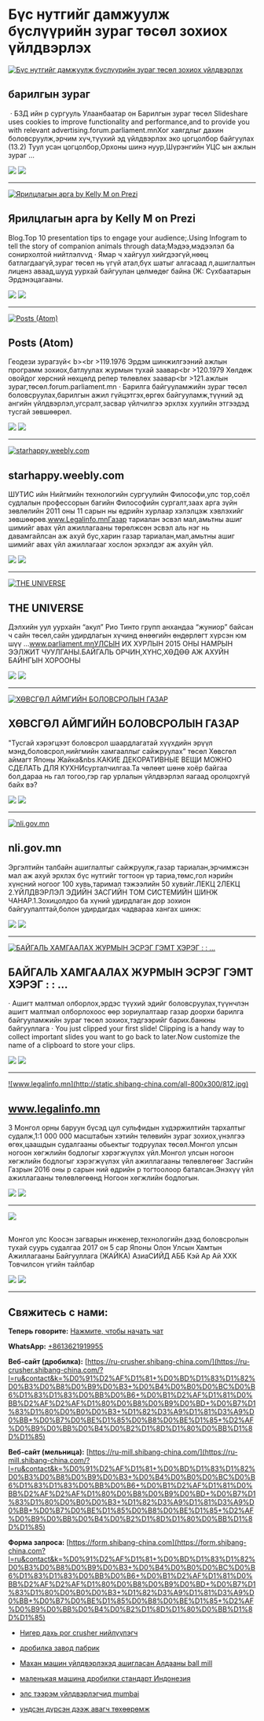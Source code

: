 # Бүс нутгийг дамжуулж бүслүүрийн зураг төсөл зохиох үйлдвэрлэх

<a href="https://swt.shibang-china.com/?l=ru&img&k=%D0%91%D2%AF%D1%81+%D0%BD%D1%83%D1%82%D0%B3%D0%B8%D0%B9%D0%B3+%D0%B4%D0%B0%D0%BC%D0%B6%D1%83%D1%83%D0%BB%D0%B6+%D0%B1%D2%AF%D1%81%D0%BB%D2%AF%D2%AF%D1%80%D0%B8%D0%B9%D0%BD+%D0%B7%D1%83%D1%80%D0%B0%D0%B3+%D1%82%D3%A9%D1%81%D3%A9%D0%BB+%D0%B7%D0%BE%D1%85%D0%B8%D0%BE%D1%85+%D2%AF%D0%B9%D0%BB%D0%B4%D0%B2%D1%8D%D1%80%D0%BB%D1%8D%D1%85" target="_blank">![Бүс нутгийг дамжуулж бүслүүрийн зураг төсөл зохиох үйлдвэрлэх](http://static.shibang-china.com/all-800x300/1317.jpg)</a>

## барилгын зураг
&nbsp;&#0183;&#32;БЗД ийн р сургууль Улаанбаатар он Барилгын зураг төсөл Slideshare uses cookies to improve functionality and performance,and to provide you with relevant advertising.forum.parliament.mnХог хаягдлыг дахин боловсруулж,эрчим хүч,түүхий эд үйлдвэрлэх эко цогцолбор байгуулах (13.2) Туул усан цогцолбор,Орхоны шинэ нуур,Шүрэнгийн УЦС ын ажлын зураг …


<a href="https://whatsapp.shibangsoft.com/WhatsApp.php" target="_blank" title="WhatsApp">![](http://static.shibang-china.com/icon/whatsapp.png)</a> <a href="https://swt.shibang-china.com/?l=ru&icon&k=%D0%91%D2%AF%D1%81+%D0%BD%D1%83%D1%82%D0%B3%D0%B8%D0%B9%D0%B3+%D0%B4%D0%B0%D0%BC%D0%B6%D1%83%D1%83%D0%BB%D0%B6+%D0%B1%D2%AF%D1%81%D0%BB%D2%AF%D2%AF%D1%80%D0%B8%D0%B9%D0%BD+%D0%B7%D1%83%D1%80%D0%B0%D0%B3+%D1%82%D3%A9%D1%81%D3%A9%D0%BB+%D0%B7%D0%BE%D1%85%D0%B8%D0%BE%D1%85+%D2%AF%D0%B9%D0%BB%D0%B4%D0%B2%D1%8D%D1%80%D0%BB%D1%8D%D1%85" target="_blank">![](http://static.shibang-china.com/icon/chat-ru.png)</a>

---

<a href="https://swt.shibang-china.com/?l=ru&img&k=%D0%91%D2%AF%D1%81+%D0%BD%D1%83%D1%82%D0%B3%D0%B8%D0%B9%D0%B3+%D0%B4%D0%B0%D0%BC%D0%B6%D1%83%D1%83%D0%BB%D0%B6+%D0%B1%D2%AF%D1%81%D0%BB%D2%AF%D2%AF%D1%80%D0%B8%D0%B9%D0%BD+%D0%B7%D1%83%D1%80%D0%B0%D0%B3+%D1%82%D3%A9%D1%81%D3%A9%D0%BB+%D0%B7%D0%BE%D1%85%D0%B8%D0%BE%D1%85+%D2%AF%D0%B9%D0%BB%D0%B4%D0%B2%D1%8D%D1%80%D0%BB%D1%8D%D1%85" target="_blank">![Ярилцлагын арга by Kelly M on Prezi](http://static.shibang-china.com/all-800x300/643.jpg)</a>

## Ярилцлагын арга by Kelly M on Prezi
Blog.Top 10 presentation tips to engage your audience;.Using Infogram to tell the story of companion animals through data;Мэдээ,мэдээлэл ба сонирхолтой нийтлэлvvд&nbsp;&#0183;&#32;Ямар ч хайгуул хийгдээгүй,нөөц батлагдаагүй,зураг төсөл нь үгүй атал,бүх шатыг алгасаад л,ашиглалтын лиценз аваад,шууд уурхай байгуулан цөлмөдөг байна (Ж: Сүхбаатарын Эрдэнэцагааны.


<a href="https://whatsapp.shibangsoft.com/WhatsApp.php" target="_blank" title="WhatsApp">![](http://static.shibang-china.com/icon/whatsapp.png)</a> <a href="https://swt.shibang-china.com/?l=ru&icon&k=%D0%91%D2%AF%D1%81+%D0%BD%D1%83%D1%82%D0%B3%D0%B8%D0%B9%D0%B3+%D0%B4%D0%B0%D0%BC%D0%B6%D1%83%D1%83%D0%BB%D0%B6+%D0%B1%D2%AF%D1%81%D0%BB%D2%AF%D2%AF%D1%80%D0%B8%D0%B9%D0%BD+%D0%B7%D1%83%D1%80%D0%B0%D0%B3+%D1%82%D3%A9%D1%81%D3%A9%D0%BB+%D0%B7%D0%BE%D1%85%D0%B8%D0%BE%D1%85+%D2%AF%D0%B9%D0%BB%D0%B4%D0%B2%D1%8D%D1%80%D0%BB%D1%8D%D1%85" target="_blank">![](http://static.shibang-china.com/icon/chat-ru.png)</a>

---

<a href="https://swt.shibang-china.com/?l=ru&img&k=%D0%91%D2%AF%D1%81+%D0%BD%D1%83%D1%82%D0%B3%D0%B8%D0%B9%D0%B3+%D0%B4%D0%B0%D0%BC%D0%B6%D1%83%D1%83%D0%BB%D0%B6+%D0%B1%D2%AF%D1%81%D0%BB%D2%AF%D2%AF%D1%80%D0%B8%D0%B9%D0%BD+%D0%B7%D1%83%D1%80%D0%B0%D0%B3+%D1%82%D3%A9%D1%81%D3%A9%D0%BB+%D0%B7%D0%BE%D1%85%D0%B8%D0%BE%D1%85+%D2%AF%D0%B9%D0%BB%D0%B4%D0%B2%D1%8D%D1%80%D0%BB%D1%8D%D1%85" target="_blank">![Posts (Atom)](http://static.shibang-china.com/all-800x300/1009.jpg)</a>

## Posts (Atom)
Геодези зурагзүй&lt; b&gt;&lt;br &gt;119.1976 Эрдэм шинжилгээний ажлын программ зохиох,батлуулах журмын тухай заавар&lt;br &gt;120.1979 Хөлдөж овойдог хөрсний нөхцөлд репер төлөвлөх заавар&lt;br &gt;121.ажлын зураг,төсөл.forum.parliament.mn&nbsp;&#0183;&#32;Барилга байгууламжийн зураг төсөл боловсруулах,барилгын ажил гүйцэтгэх,өргөх байгууламж,түүний эд ангийн үйлдвэрлэл,угсралт,засвар үйлчилгээ эрхлэх хуулийн этгээдэд тусгай зөвшөөрөл.


<a href="https://whatsapp.shibangsoft.com/WhatsApp.php" target="_blank" title="WhatsApp">![](http://static.shibang-china.com/icon/whatsapp.png)</a> <a href="https://swt.shibang-china.com/?l=ru&icon&k=%D0%91%D2%AF%D1%81+%D0%BD%D1%83%D1%82%D0%B3%D0%B8%D0%B9%D0%B3+%D0%B4%D0%B0%D0%BC%D0%B6%D1%83%D1%83%D0%BB%D0%B6+%D0%B1%D2%AF%D1%81%D0%BB%D2%AF%D2%AF%D1%80%D0%B8%D0%B9%D0%BD+%D0%B7%D1%83%D1%80%D0%B0%D0%B3+%D1%82%D3%A9%D1%81%D3%A9%D0%BB+%D0%B7%D0%BE%D1%85%D0%B8%D0%BE%D1%85+%D2%AF%D0%B9%D0%BB%D0%B4%D0%B2%D1%8D%D1%80%D0%BB%D1%8D%D1%85" target="_blank">![](http://static.shibang-china.com/icon/chat-ru.png)</a>

---

<a href="https://swt.shibang-china.com/?l=ru&img&k=%D0%91%D2%AF%D1%81+%D0%BD%D1%83%D1%82%D0%B3%D0%B8%D0%B9%D0%B3+%D0%B4%D0%B0%D0%BC%D0%B6%D1%83%D1%83%D0%BB%D0%B6+%D0%B1%D2%AF%D1%81%D0%BB%D2%AF%D2%AF%D1%80%D0%B8%D0%B9%D0%BD+%D0%B7%D1%83%D1%80%D0%B0%D0%B3+%D1%82%D3%A9%D1%81%D3%A9%D0%BB+%D0%B7%D0%BE%D1%85%D0%B8%D0%BE%D1%85+%D2%AF%D0%B9%D0%BB%D0%B4%D0%B2%D1%8D%D1%80%D0%BB%D1%8D%D1%85" target="_blank">![starhappy.weebly.com](http://static.shibang-china.com/all-800x300/1229.jpg)</a>

## starhappy.weebly.com
ШУТИС ийн Нийгмийн технологийн сургуулийн Философи,улс тор,соёл судлалын профессорын багийн Философийн сургалт,заах арга зүйн зөвлөлийн 2011 оны 11 сарын ны өдрийн хурлаар хэлэлцэж хэвлэхийг зөвшөөрөв.www.Legalinfo.mnГазар тариалан эсвэл мал,амьтны ашиг шимийг авах үйл ажиллагааны төрөлжсөн эсвэл аль нэг нь давамгайлсан аж ахуй бус,харин газар тариалан,мал,амьтны ашиг шимийг авах үйл ажиллагааг хослон эрхэлдэг аж ахуйн үйл.


<a href="https://whatsapp.shibangsoft.com/WhatsApp.php" target="_blank" title="WhatsApp">![](http://static.shibang-china.com/icon/whatsapp.png)</a> <a href="https://swt.shibang-china.com/?l=ru&icon&k=%D0%91%D2%AF%D1%81+%D0%BD%D1%83%D1%82%D0%B3%D0%B8%D0%B9%D0%B3+%D0%B4%D0%B0%D0%BC%D0%B6%D1%83%D1%83%D0%BB%D0%B6+%D0%B1%D2%AF%D1%81%D0%BB%D2%AF%D2%AF%D1%80%D0%B8%D0%B9%D0%BD+%D0%B7%D1%83%D1%80%D0%B0%D0%B3+%D1%82%D3%A9%D1%81%D3%A9%D0%BB+%D0%B7%D0%BE%D1%85%D0%B8%D0%BE%D1%85+%D2%AF%D0%B9%D0%BB%D0%B4%D0%B2%D1%8D%D1%80%D0%BB%D1%8D%D1%85" target="_blank">![](http://static.shibang-china.com/icon/chat-ru.png)</a>

---

<a href="https://swt.shibang-china.com/?l=ru&img&k=%D0%91%D2%AF%D1%81+%D0%BD%D1%83%D1%82%D0%B3%D0%B8%D0%B9%D0%B3+%D0%B4%D0%B0%D0%BC%D0%B6%D1%83%D1%83%D0%BB%D0%B6+%D0%B1%D2%AF%D1%81%D0%BB%D2%AF%D2%AF%D1%80%D0%B8%D0%B9%D0%BD+%D0%B7%D1%83%D1%80%D0%B0%D0%B3+%D1%82%D3%A9%D1%81%D3%A9%D0%BB+%D0%B7%D0%BE%D1%85%D0%B8%D0%BE%D1%85+%D2%AF%D0%B9%D0%BB%D0%B4%D0%B2%D1%8D%D1%80%D0%BB%D1%8D%D1%85" target="_blank">![THE UNIVERSE](http://static.shibang-china.com/all-800x300/1421.jpg)</a>

## THE UNIVERSE
Дэлхийн уул уурхайн “акул” Рио Тинто групп анхандаа “жуниор” байсан ч сайн төсөл,сайн удирдлагын хүчинд өнөөгийн өндөрлөгт хүрсэн юм шүү …www.parliament.mnУЛСЫН ИХ ХУРЛЫН 2015 ОНЫ НАМРЫН ЭЭЛЖИТ ЧУУЛГАНЫ.БАЙГАЛЬ ОРЧИН,ХҮНС,ХӨДӨӨ АЖ АХУЙН БАЙНГЫН ХОРООНЫ


<a href="https://whatsapp.shibangsoft.com/WhatsApp.php" target="_blank" title="WhatsApp">![](http://static.shibang-china.com/icon/whatsapp.png)</a> <a href="https://swt.shibang-china.com/?l=ru&icon&k=%D0%91%D2%AF%D1%81+%D0%BD%D1%83%D1%82%D0%B3%D0%B8%D0%B9%D0%B3+%D0%B4%D0%B0%D0%BC%D0%B6%D1%83%D1%83%D0%BB%D0%B6+%D0%B1%D2%AF%D1%81%D0%BB%D2%AF%D2%AF%D1%80%D0%B8%D0%B9%D0%BD+%D0%B7%D1%83%D1%80%D0%B0%D0%B3+%D1%82%D3%A9%D1%81%D3%A9%D0%BB+%D0%B7%D0%BE%D1%85%D0%B8%D0%BE%D1%85+%D2%AF%D0%B9%D0%BB%D0%B4%D0%B2%D1%8D%D1%80%D0%BB%D1%8D%D1%85" target="_blank">![](http://static.shibang-china.com/icon/chat-ru.png)</a>

---

<a href="https://swt.shibang-china.com/?l=ru&img&k=%D0%91%D2%AF%D1%81+%D0%BD%D1%83%D1%82%D0%B3%D0%B8%D0%B9%D0%B3+%D0%B4%D0%B0%D0%BC%D0%B6%D1%83%D1%83%D0%BB%D0%B6+%D0%B1%D2%AF%D1%81%D0%BB%D2%AF%D2%AF%D1%80%D0%B8%D0%B9%D0%BD+%D0%B7%D1%83%D1%80%D0%B0%D0%B3+%D1%82%D3%A9%D1%81%D3%A9%D0%BB+%D0%B7%D0%BE%D1%85%D0%B8%D0%BE%D1%85+%D2%AF%D0%B9%D0%BB%D0%B4%D0%B2%D1%8D%D1%80%D0%BB%D1%8D%D1%85" target="_blank">![ХӨВСГӨЛ АЙМГИЙН БОЛОВСРОЛЫН ГАЗАР](http://static.shibang-china.com/all-800x300/691.jpg)</a>

## ХӨВСГӨЛ АЙМГИЙН БОЛОВСРОЛЫН ГАЗАР
&quot;Тусгай хэрэгцээт боловсрол шаардлагатай хүүхдийн эрүүл мэнд,боловсрол,нийгмийн хамгааллыг сайжруулах” төсөл Хөвсгөл аймагт Японы Жайка&amp;nbs.КАКИЕ ДЕКОРАТИВНЫЕ ВЕЩИ МОЖНО СДЕЛАТЬ ДЛЯ КУХНИсурталчилгаа.Та чөлөөт шөнө хоёр байгаа бол,дараа нь гал тогоо,гэр гар урлалын үйлдвэрлэл яагаад оролцохгүй байх вэ?


<a href="https://whatsapp.shibangsoft.com/WhatsApp.php" target="_blank" title="WhatsApp">![](http://static.shibang-china.com/icon/whatsapp.png)</a> <a href="https://swt.shibang-china.com/?l=ru&icon&k=%D0%91%D2%AF%D1%81+%D0%BD%D1%83%D1%82%D0%B3%D0%B8%D0%B9%D0%B3+%D0%B4%D0%B0%D0%BC%D0%B6%D1%83%D1%83%D0%BB%D0%B6+%D0%B1%D2%AF%D1%81%D0%BB%D2%AF%D2%AF%D1%80%D0%B8%D0%B9%D0%BD+%D0%B7%D1%83%D1%80%D0%B0%D0%B3+%D1%82%D3%A9%D1%81%D3%A9%D0%BB+%D0%B7%D0%BE%D1%85%D0%B8%D0%BE%D1%85+%D2%AF%D0%B9%D0%BB%D0%B4%D0%B2%D1%8D%D1%80%D0%BB%D1%8D%D1%85" target="_blank">![](http://static.shibang-china.com/icon/chat-ru.png)</a>

---

<a href="https://swt.shibang-china.com/?l=ru&img&k=%D0%91%D2%AF%D1%81+%D0%BD%D1%83%D1%82%D0%B3%D0%B8%D0%B9%D0%B3+%D0%B4%D0%B0%D0%BC%D0%B6%D1%83%D1%83%D0%BB%D0%B6+%D0%B1%D2%AF%D1%81%D0%BB%D2%AF%D2%AF%D1%80%D0%B8%D0%B9%D0%BD+%D0%B7%D1%83%D1%80%D0%B0%D0%B3+%D1%82%D3%A9%D1%81%D3%A9%D0%BB+%D0%B7%D0%BE%D1%85%D0%B8%D0%BE%D1%85+%D2%AF%D0%B9%D0%BB%D0%B4%D0%B2%D1%8D%D1%80%D0%BB%D1%8D%D1%85" target="_blank">![nli.gov.mn](http://static.shibang-china.com/all-800x300/165.jpg)</a>

## nli.gov.mn
Эргэлтийн талбайн ашиглалтыг сайжруулж,газар тариалан,эрчимжсэн мал аж ахуй эрхлэх бүс нутгийг тогтоон үр тариа,төмс,гол нэрийн хүнсний ногоог 100 хувь,таримал тэжээлийн 50 хувийг.ЛЕКЦ 2ЛЕКЦ 2.ҮЙЛДВЭРЛЭЛ ЭДИЙН ЗАСГИЙН ТОМ СИСТЕМИЙН ШИНЖ ЧАНАР.1.Зохицолдоо ба хүний удирдлаган дор зохион байгуулалттай,болон удирдагдах чадвараа хангах шинж:


<a href="https://whatsapp.shibangsoft.com/WhatsApp.php" target="_blank" title="WhatsApp">![](http://static.shibang-china.com/icon/whatsapp.png)</a> <a href="https://swt.shibang-china.com/?l=ru&icon&k=%D0%91%D2%AF%D1%81+%D0%BD%D1%83%D1%82%D0%B3%D0%B8%D0%B9%D0%B3+%D0%B4%D0%B0%D0%BC%D0%B6%D1%83%D1%83%D0%BB%D0%B6+%D0%B1%D2%AF%D1%81%D0%BB%D2%AF%D2%AF%D1%80%D0%B8%D0%B9%D0%BD+%D0%B7%D1%83%D1%80%D0%B0%D0%B3+%D1%82%D3%A9%D1%81%D3%A9%D0%BB+%D0%B7%D0%BE%D1%85%D0%B8%D0%BE%D1%85+%D2%AF%D0%B9%D0%BB%D0%B4%D0%B2%D1%8D%D1%80%D0%BB%D1%8D%D1%85" target="_blank">![](http://static.shibang-china.com/icon/chat-ru.png)</a>

---

<a href="https://swt.shibang-china.com/?l=ru&img&k=%D0%91%D2%AF%D1%81+%D0%BD%D1%83%D1%82%D0%B3%D0%B8%D0%B9%D0%B3+%D0%B4%D0%B0%D0%BC%D0%B6%D1%83%D1%83%D0%BB%D0%B6+%D0%B1%D2%AF%D1%81%D0%BB%D2%AF%D2%AF%D1%80%D0%B8%D0%B9%D0%BD+%D0%B7%D1%83%D1%80%D0%B0%D0%B3+%D1%82%D3%A9%D1%81%D3%A9%D0%BB+%D0%B7%D0%BE%D1%85%D0%B8%D0%BE%D1%85+%D2%AF%D0%B9%D0%BB%D0%B4%D0%B2%D1%8D%D1%80%D0%BB%D1%8D%D1%85" target="_blank">![БАЙГАЛЬ ХАМГААЛАХ ЖУРМЫН ЭСРЭГ ГЭМТ ХЭРЭГ : : …](http://static.shibang-china.com/all-800x300/653.jpg)</a>

## БАЙГАЛЬ ХАМГААЛАХ ЖУРМЫН ЭСРЭГ ГЭМТ ХЭРЭГ : : …
&#183; Ашигт малтмал олборлох,эрдэс түүхий эдийг боловсруулах,түүнчлэн ашигт малтмал олборлохоос өөр зориулалтаар газар доорхи барилга байгууламжийн зураг төсөл зохиох,тэдгээрийг барих.банкны байгууллага&nbsp;&#0183;&#32;You just clipped your first slide! Clipping is a handy way to collect important slides you want to go back to later.Now customize the name of a clipboard to store your clips.


<a href="https://whatsapp.shibangsoft.com/WhatsApp.php" target="_blank" title="WhatsApp">![](http://static.shibang-china.com/icon/whatsapp.png)</a> <a href="https://swt.shibang-china.com/?l=ru&icon&k=%D0%91%D2%AF%D1%81+%D0%BD%D1%83%D1%82%D0%B3%D0%B8%D0%B9%D0%B3+%D0%B4%D0%B0%D0%BC%D0%B6%D1%83%D1%83%D0%BB%D0%B6+%D0%B1%D2%AF%D1%81%D0%BB%D2%AF%D2%AF%D1%80%D0%B8%D0%B9%D0%BD+%D0%B7%D1%83%D1%80%D0%B0%D0%B3+%D1%82%D3%A9%D1%81%D3%A9%D0%BB+%D0%B7%D0%BE%D1%85%D0%B8%D0%BE%D1%85+%D2%AF%D0%B9%D0%BB%D0%B4%D0%B2%D1%8D%D1%80%D0%BB%D1%8D%D1%85" target="_blank">![](http://static.shibang-china.com/icon/chat-ru.png)</a>

---

<a href="https://swt.shibang-china.com/?l=ru&img&k=%D0%91%D2%AF%D1%81+%D0%BD%D1%83%D1%82%D0%B3%D0%B8%D0%B9%D0%B3+%D0%B4%D0%B0%D0%BC%D0%B6%D1%83%D1%83%D0%BB%D0%B6+%D0%B1%D2%AF%D1%81%D0%BB%D2%AF%D2%AF%D1%80%D0%B8%D0%B9%D0%BD+%D0%B7%D1%83%D1%80%D0%B0%D0%B3+%D1%82%D3%A9%D1%81%D3%A9%D0%BB+%D0%B7%D0%BE%D1%85%D0%B8%D0%BE%D1%85+%D2%AF%D0%B9%D0%BB%D0%B4%D0%B2%D1%8D%D1%80%D0%BB%D1%8D%D1%85" target="_blank">![www.legalinfo.mn](http://static.shibang-china.com/all-800x300/812.jpg)</a>

## www.legalinfo.mn
3 Монгол орны баруун бүсэд цул сульфидын хүдэржилтийн тархалтыг судалж,1:1 000 000 масштабын хэтийн төлөвийн зураг зохиох,үнэлгээ өгөх,цаашдын судалгааны обьектыг тодруулах төсөл.Монгол улсын ногоон хөгжлийн бодлогыг хэрэгжүүлэх үйл.Монгол улсын ногоон хөгжлийн бодлогыг хэрэгжүүлэх үйл ажиллагааны төлөвлөгөөг Засгийн Газрын 2016 оны р сарын ний өдрийн р тогтоолоор баталсан.Энэхүү үйл ажиллагааны төлөвлөгөөнд Ногоон хөгжлийн бодлогын.


<a href="https://whatsapp.shibangsoft.com/WhatsApp.php" target="_blank" title="WhatsApp">![](http://static.shibang-china.com/icon/whatsapp.png)</a> <a href="https://swt.shibang-china.com/?l=ru&icon&k=%D0%91%D2%AF%D1%81+%D0%BD%D1%83%D1%82%D0%B3%D0%B8%D0%B9%D0%B3+%D0%B4%D0%B0%D0%BC%D0%B6%D1%83%D1%83%D0%BB%D0%B6+%D0%B1%D2%AF%D1%81%D0%BB%D2%AF%D2%AF%D1%80%D0%B8%D0%B9%D0%BD+%D0%B7%D1%83%D1%80%D0%B0%D0%B3+%D1%82%D3%A9%D1%81%D3%A9%D0%BB+%D0%B7%D0%BE%D1%85%D0%B8%D0%BE%D1%85+%D2%AF%D0%B9%D0%BB%D0%B4%D0%B2%D1%8D%D1%80%D0%BB%D1%8D%D1%85" target="_blank">![](http://static.shibang-china.com/icon/chat-ru.png)</a>

---

<a href="https://swt.shibang-china.com/?l=ru&img&k=%D0%91%D2%AF%D1%81+%D0%BD%D1%83%D1%82%D0%B3%D0%B8%D0%B9%D0%B3+%D0%B4%D0%B0%D0%BC%D0%B6%D1%83%D1%83%D0%BB%D0%B6+%D0%B1%D2%AF%D1%81%D0%BB%D2%AF%D2%AF%D1%80%D0%B8%D0%B9%D0%BD+%D0%B7%D1%83%D1%80%D0%B0%D0%B3+%D1%82%D3%A9%D1%81%D3%A9%D0%BB+%D0%B7%D0%BE%D1%85%D0%B8%D0%BE%D1%85+%D2%AF%D0%B9%D0%BB%D0%B4%D0%B2%D1%8D%D1%80%D0%BB%D1%8D%D1%85" target="_blank">![](http://static.shibang-china.com/all-800x300/739.jpg)</a>

## 
Монгол улс Коосэн загварын инженер,технологийн дээд боловсролын тухай суурь судалгаа 2017 он 5 сар Японы Олон Улсын Хамтын Ажиллагааны Байгууллага (ЖАЙКА) АзиаСИЙД АББ Кэй Ар Ай ХХК Товчилсон үгийн тайлбар

<a href="https://whatsapp.shibangsoft.com/WhatsApp.php" target="_blank" title="WhatsApp">![](http://static.shibang-china.com/icon/whatsapp.png)</a> <a href="https://swt.shibang-china.com/?l=ru&icon&k=%D0%91%D2%AF%D1%81+%D0%BD%D1%83%D1%82%D0%B3%D0%B8%D0%B9%D0%B3+%D0%B4%D0%B0%D0%BC%D0%B6%D1%83%D1%83%D0%BB%D0%B6+%D0%B1%D2%AF%D1%81%D0%BB%D2%AF%D2%AF%D1%80%D0%B8%D0%B9%D0%BD+%D0%B7%D1%83%D1%80%D0%B0%D0%B3+%D1%82%D3%A9%D1%81%D3%A9%D0%BB+%D0%B7%D0%BE%D1%85%D0%B8%D0%BE%D1%85+%D2%AF%D0%B9%D0%BB%D0%B4%D0%B2%D1%8D%D1%80%D0%BB%D1%8D%D1%85" target="_blank">![](http://static.shibang-china.com/icon/chat-ru.png)</a>

---
## Свяжитесь с нами:

**Теперь говорите:** [Нажмите, чтобы начать чат](https://swt.shibang-china.com?l=ru&contact&k=%D0%91%D2%AF%D1%81+%D0%BD%D1%83%D1%82%D0%B3%D0%B8%D0%B9%D0%B3+%D0%B4%D0%B0%D0%BC%D0%B6%D1%83%D1%83%D0%BB%D0%B6+%D0%B1%D2%AF%D1%81%D0%BB%D2%AF%D2%AF%D1%80%D0%B8%D0%B9%D0%BD+%D0%B7%D1%83%D1%80%D0%B0%D0%B3+%D1%82%D3%A9%D1%81%D3%A9%D0%BB+%D0%B7%D0%BE%D1%85%D0%B8%D0%BE%D1%85+%D2%AF%D0%B9%D0%BB%D0%B4%D0%B2%D1%8D%D1%80%D0%BB%D1%8D%D1%85)

**WhatsApp:**  [+8613621919955](https://whatsapp.shibangsoft.com/WhatsApp.php)

**Веб-сайт (дробилка):** [https://ru-crusher.shibang-china.com/](https://ru-crusher.shibang-china.com/?l=ru&contact&k=%D0%91%D2%AF%D1%81+%D0%BD%D1%83%D1%82%D0%B3%D0%B8%D0%B9%D0%B3+%D0%B4%D0%B0%D0%BC%D0%B6%D1%83%D1%83%D0%BB%D0%B6+%D0%B1%D2%AF%D1%81%D0%BB%D2%AF%D2%AF%D1%80%D0%B8%D0%B9%D0%BD+%D0%B7%D1%83%D1%80%D0%B0%D0%B3+%D1%82%D3%A9%D1%81%D3%A9%D0%BB+%D0%B7%D0%BE%D1%85%D0%B8%D0%BE%D1%85+%D2%AF%D0%B9%D0%BB%D0%B4%D0%B2%D1%8D%D1%80%D0%BB%D1%8D%D1%85)

**Веб-сайт (мельница):** [https://ru-mill.shibang-china.com/](https://ru-mill.shibang-china.com/?l=ru&contact&k=%D0%91%D2%AF%D1%81+%D0%BD%D1%83%D1%82%D0%B3%D0%B8%D0%B9%D0%B3+%D0%B4%D0%B0%D0%BC%D0%B6%D1%83%D1%83%D0%BB%D0%B6+%D0%B1%D2%AF%D1%81%D0%BB%D2%AF%D2%AF%D1%80%D0%B8%D0%B9%D0%BD+%D0%B7%D1%83%D1%80%D0%B0%D0%B3+%D1%82%D3%A9%D1%81%D3%A9%D0%BB+%D0%B7%D0%BE%D1%85%D0%B8%D0%BE%D1%85+%D2%AF%D0%B9%D0%BB%D0%B4%D0%B2%D1%8D%D1%80%D0%BB%D1%8D%D1%85)

**Форма запроса:** [https://form.shibang-china.com](https://form.shibang-china.com?l=ru&contact&k=%D0%91%D2%AF%D1%81+%D0%BD%D1%83%D1%82%D0%B3%D0%B8%D0%B9%D0%B3+%D0%B4%D0%B0%D0%BC%D0%B6%D1%83%D1%83%D0%BB%D0%B6+%D0%B1%D2%AF%D1%81%D0%BB%D2%AF%D2%AF%D1%80%D0%B8%D0%B9%D0%BD+%D0%B7%D1%83%D1%80%D0%B0%D0%B3+%D1%82%D3%A9%D1%81%D3%A9%D0%BB+%D0%B7%D0%BE%D1%85%D0%B8%D0%BE%D1%85+%D2%AF%D0%B9%D0%BB%D0%B4%D0%B2%D1%8D%D1%80%D0%BB%D1%8D%D1%85)

* [Нигер дахь por crusher нийлүүлэгч](../130/%D0%9D%D0%B8%D0%B3%D0%B5%D1%80%20%D0%B4%D0%B0%D1%85%D1%8C%20por%20crusher%20%D0%BD%D0%B8%D0%B9%D0%BB%D2%AF%D2%AF%D0%BB%D1%8D%D0%B3%D1%87.md)

* [дробилка завод пабрик](../126/%D0%B4%D1%80%D0%BE%D0%B1%D0%B8%D0%BB%D0%BA%D0%B0%20%D0%B7%D0%B0%D0%B2%D0%BE%D0%B4%20%D0%BF%D0%B0%D0%B1%D1%80%D0%B8%D0%BA.md)

* [Махан машин үйлдвэрлэхэд ашигласан Алдааны ball mill](../127/%D0%9C%D0%B0%D1%85%D0%B0%D0%BD%20%D0%BC%D0%B0%D1%88%D0%B8%D0%BD%20%D2%AF%D0%B9%D0%BB%D0%B4%D0%B2%D1%8D%D1%80%D0%BB%D1%8D%D1%85%D1%8D%D0%B4%20%D0%B0%D1%88%D0%B8%D0%B3%D0%BB%D0%B0%D1%81%D0%B0%D0%BD%20%D0%90%D0%BB%D0%B4%D0%B0%D0%B0%D0%BD%D1%8B%20ball%20mill.md)

* [маленькая машина дробилки стандарт Индонезия](../130/%D0%BC%D0%B0%D0%BB%D0%B5%D0%BD%D1%8C%D0%BA%D0%B0%D1%8F%20%D0%BC%D0%B0%D1%88%D0%B8%D0%BD%D0%B0%20%D0%B4%D1%80%D0%BE%D0%B1%D0%B8%D0%BB%D0%BA%D0%B8%20%D1%81%D1%82%D0%B0%D0%BD%D0%B4%D0%B0%D1%80%D1%82%20%D0%98%D0%BD%D0%B4%D0%BE%D0%BD%D0%B5%D0%B7%D0%B8%D1%8F.md)

* [элс тээрэм үйлдвэрлэгчид mumbai](../127/%D1%8D%D0%BB%D1%81%20%D1%82%D1%8D%D1%8D%D1%80%D1%8D%D0%BC%20%D2%AF%D0%B9%D0%BB%D0%B4%D0%B2%D1%8D%D1%80%D0%BB%D1%8D%D0%B3%D1%87%D0%B8%D0%B4%20mumbai.md)

* [үндсэн дүрсэн дээж авагч төхөөрөмж](../126/%D2%AF%D0%BD%D0%B4%D1%81%D1%8D%D0%BD%20%D0%B4%D2%AF%D1%80%D1%81%D1%8D%D0%BD%20%D0%B4%D1%8D%D1%8D%D0%B6%20%D0%B0%D0%B2%D0%B0%D0%B3%D1%87%20%D1%82%D3%A9%D1%85%D3%A9%D3%A9%D1%80%D3%A9%D0%BC%D0%B6.md)